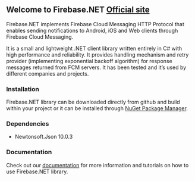 ## Welcome to Firebase.NET  [Official site](https://urimkurtishi.github.io/Firebase.NET/)

Firebase.NET implements Firebase Cloud Messaging HTTP Protocol that enables sending notifications to Android, iOS and Web clients through Firebase Cloud Messaging.

It is a small and lightweight .NET client library written entirely in C# with high performance and reliability. It provides handling mechanism and retry provider (implementing exponential backoff algorithm) for response messages returned from FCM servers. It has been tested and it’s used by different companies and projects.

### Installation

Firebase.NET library can be downloaded directly from github and build within your project or it can be installed through [NuGet Package Manager](https://www.nuget.org/packages/Pantheon.Firebase.NET/1.1.0).


### Dependencies
* Newtonsoft.Json 10.0.3

### Documentation

Check out our [documentation](https://urimkurtishi.github.io/Firebase.NET/#how-to-use-firebasenet) for more information and tutorials on how to use Firebase.NET library.
